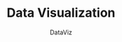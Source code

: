 ---
title: Data Visualization
subtitle: DataViz
description: Visual storytelling. Measuring, metrics and perforamnce indicators. Analytics and data-driven design.
featured_image: dataviz-01.png
accent_color: '#067F8A'
gallery_images:
  - dataviz-01.png
  - dataviz-02.png
  - dataviz-03.png
---